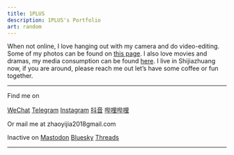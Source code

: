 ```yaml
---
title: 1PLUS
description: 1PLUS's Portfolio
art: random
---
```


<PhotoHelloTokyo1 />

<!--
Working at {NuxtLabs}<br>
Creator of {Vitest} {Slidev} {VueUse} {UnoCSS} {Elk} {Type Challenges}<br>
Core team of {Vue} {Nuxt} {Vite}<br>
Maintaining {Shiki} {Twoslash} {ESLint Stylistic}

Dreaming up cool hack ideas and making them come true is where my passion lies. You can find my [full projects list here](/projects).

I give [talks](/talks) and write [blog posts](/posts) about open source, coding, tutorials, etc.
Occasionally, I also do coding live streams on [YouTube](https://www.youtube.com/anthonyfu7) and [哔哩哔哩](https://space.bilibili.com/668380).
From time to time, I also make some generative-art, interactivity experiments on [100.antfu.me](https://100.antfu.me/).
-->

When not online, I love hanging out with my camera and do video-editing. Some of my photos can be found on [this page](/photos). I also love movies and dramas, my media consumption can be found [here](/media). I live in Shijiazhuang now, if you are around, please reach me out let’s have some coffee or fun together.

<div flex-auto />

---

Find me on

<p flex="~ gap-2 wrap" class="mt--2!">
  <a href="/images/wechat-qrcode-friend.jpg" target="_blank"><span op75 i-ri-wechat-fill /> WeChat</a>
  <a href="https://t.me/moersou" target="_blank"><span op75 i-ri-telegram-2-fill /> Telegram</a>
  <a href="https://www.instagram.com/oplus114" target="_blank"><span op75 i-simple-icons-instagram /> Instagram</a>
  <a href="https://www.douyin.com/user/self?from_tab_name=main" target="_blank"><span op75 i-ri-tiktok-line /> 抖音</a>
  <a href="https://space.bilibili.com/39372592" target="_blank"><span op75 i-simple-icons-bilibili /> 哔哩哔哩</a>
  <!-- <a href="https://x.com/antfuzh" target="_blank"><span op75 i-ri-twitter-x-fill /> 中文推</a> -->
</p>

Or mail me at <span font-mono>zhaoyijia2018<span i-carbon-at/>gmail.com</span>

Inactive on <span flex="~ inline gap-2 wrap"><a href="https://mastodon.social/@1PLUS" target="_blank"><span op75 i-simple-icons-mastodon/> Mastodon</a> <a href="https://bsky.app/profile/1plusm.bsky.social" target="_blank"><span op75 i-ri-bluesky-fill /> Bluesky</a>
<a href="https://www.threads.net/@oplus114" target="_blank"><span op75 i-ri-threads-line /> Threads</a></span>

---

<!--
<SponsorButtons />
-->
